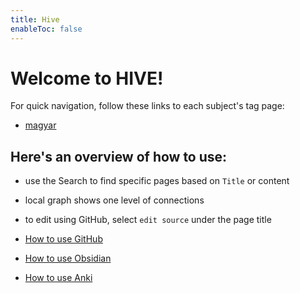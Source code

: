 ```yaml
---
title: Hive
enableToc: false
---
```


# Welcome to HIVE!
For quick navigation, follow these links to each subject's tag page:
- [magyar](https://adambacso.github.io/hive/tags/magyar/)


## Here's an overview of how to use:
- use the Search to find specific pages based on `Title` or content
- local graph shows one level of connections
- to edit using GitHub, select `edit source` under the page title

- [How to use GitHub](https://adambacso.github.io/hive/Hive-Mind/HOW-TO/How-to-use-GitHub)
- [How to use Obsidian](https://adambacso.github.io/hive/Hive-Mind/HOW-TO/How-to-use-Obsidian/)
- [How to use Anki](https://adambacso.github.io/hive/Hive-Mind/HOW-TO/How-to-use-Anki/)